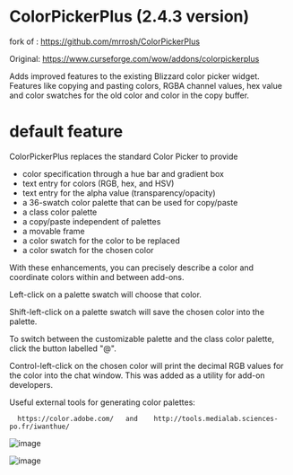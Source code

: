 # ColorPickerPlus (2.4.3 version)
fork of : https://github.com/mrrosh/ColorPickerPlus

Original: https://www.curseforge.com/wow/addons/colorpickerplus

Adds improved features to the existing Blizzard color picker widget. Features
like copying and pasting colors, RGBA channel values, hex value and color
swatches for the old color and color in the copy buffer.

# default feature 

ColorPickerPlus replaces the standard Color Picker to provide

- color specification through a hue bar and gradient box
- text entry for colors (RGB, hex, and HSV)
- text entry for the alpha value (transparency/opacity)
- a 36-swatch color palette that can be used for copy/paste
- a class color palette
- a copy/paste independent of palettes
- a movable frame
- a color swatch for the color to be replaced
- a color swatch for the chosen color

With these enhancements, you can precisely describe a color and coordinate colors within and between add-ons.

 

Left-click on a palette swatch will choose that color.

Shift-left-click on a palette swatch will save the chosen color into the palette.

To switch between the customizable palette and the class color palette, click the button labelled "@".

 

Control-left-click on the chosen color will print the decimal RGB values for the color into the chat window. This was added as a utility for add-on developers.

 

Useful external tools for generating color palettes:

      https://color.adobe.com/   and    http://tools.medialab.sciences-po.fr/iwanthue/
      
     
![image](https://user-images.githubusercontent.com/47739411/231474619-f173f874-4729-45ed-bef6-6f20d8d74581.png)
      
      
![image](https://user-images.githubusercontent.com/47739411/231474771-9fa1adc1-7779-4ee1-956c-c01da9b52a7a.png)
